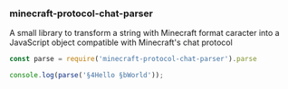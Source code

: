 ### minecraft-protocol-chat-parser
A small library to transform a string with Minecraft format caracter into a JavaScript object compatible with Minecraft's chat protocol

```javascript
const parse = require('minecraft-protocol-chat-parser').parse

console.log(parse('§4Hello §bWorld'));
```
